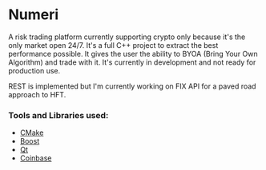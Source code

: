 # Numeri
A risk trading platform currently supporting crypto only because it's the only market open 24/7. It's a full C++ project to extract the best performance possible. It gives the user the ability to BYOA (Bring Your Own Algorithm) and trade with it. It's currently in development and not ready for production use.

REST is implemented but I'm currently working on FIX API for a paved road approach to HFT.

### Tools and Libraries used:
- [CMake](https://cmake.org/)
- [Boost](https://www.boost.org/)
- [Qt](https://www.qt.io/)
- [Coinbase](https://docs.cloud.coinbase.com/exchange/docs/welcome/)
